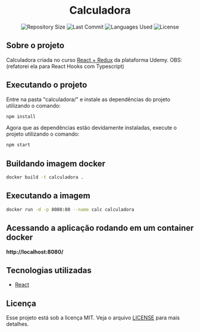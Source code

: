 <h1 align="center">Calculadora</h1>

<p align="center">
  <img src="https://img.shields.io/github/repo-size/guilhermesantoss/calculadora?style=for-the-badge&color=darkblue" alt="Repository Size" />
  <img src="https://img.shields.io/github/last-commit/guilhermesantoss/calculadora?style=for-the-badge&color=darkblue" alt="Last Commit" />
  <img src="https://img.shields.io/github/languages/count/guilhermesantoss/calculadora?style=for-the-badge&color=darkblue" alt="Languages Used" />
  <img src="https://img.shields.io/github/license/guilhermesantoss/calculadora?style=for-the-badge&color=darkblue" alt="License" />
</p>


## Sobre o projeto

Calculadora criada no curso [React + Redux](https://www.udemy.com/course/react-redux-pt/) da plataforma Udemy.
OBS: (refatorei ela para React Hooks com Typescript)

## Executando o projeto

Entre na pasta "calculadora/" e instale as dependências do projeto utilizando o comando:
```bash
npm install
```

Agora que as dependências estão devidamente instaladas, execute o projeto utilizando o comando:
```bash
npm start
```
## Buildando imagem docker
```bash
docker build -t calculadora .
```

## Executando a imagem
```bash
docker run -d -p 8080:80 --name calc calculadora
```

## Acessando a aplicação rodando em um container docker
**http://localhost:8080/**
## Tecnologias utilizadas

* [React](https://reactjs.org/)

## Licença

Esse projeto está sob a licença MIT. Veja o arquivo [LICENSE](LICENSE) para mais detalhes.
